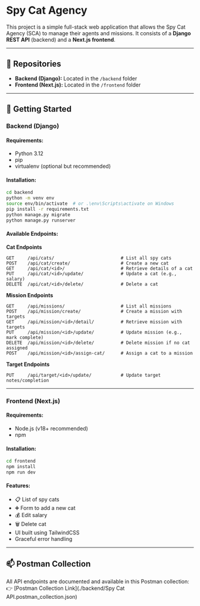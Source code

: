 # Spy Cat Agency

This project is a simple full-stack web application that allows the Spy Cat Agency (SCA) to manage their agents and missions. It consists of a **Django REST API** (backend) and a **Next.js frontend**.

---

## 📁 Repositories

* **Backend (Django):** Located in the `/backend` folder
* **Frontend (Next.js):** Located in the `/frontend` folder

---

## 🚀 Getting Started

### Backend (Django)

#### Requirements:

* Python 3.12
* pip
* virtualenv (optional but recommended)

#### Installation:

```bash
cd backend
python -m venv env
source env/bin/activate  # or .\env\Scripts\activate on Windows
pip install -r requirements.txt
python manage.py migrate
python manage.py runserver
```

#### Available Endpoints:

**Cat Endpoints**

```
GET     /api/cats/                         # List all spy cats
POST    /api/cat/create/                   # Create a new cat
GET     /api/cat/<id>/                     # Retrieve details of a cat
PUT     /api/cat/<id>/update/              # Update a cat (e.g., salary)
DELETE  /api/cat/<id>/delete/              # Delete a cat
```

**Mission Endpoints**

```
GET     /api/missions/                     # List all missions
POST    /api/mission/create/               # Create a mission with targets
GET     /api/mission/<id>/detail/          # Retrieve mission with targets
PUT     /api/mission/<id>/update/          # Update mission (e.g., mark complete)
DELETE  /api/mission/<id>/delete/          # Delete mission if no cat assigned
POST    /api/mission/<id>/assign-cat/      # Assign a cat to a mission
```

**Target Endpoints**

```
PUT     /api/target/<id>/update/           # Update target notes/completion
```

---

### Frontend (Next.js)

#### Requirements:

* Node.js (v18+ recommended)
* npm

#### Installation:

```bash
cd frontend
npm install
npm run dev
```

#### Features:

* 📋 List of spy cats
* ➕ Form to add a new cat
* 💰 Edit salary
* 🗑️ Delete cat
* UI built using TailwindCSS
* Graceful error handling

---

## 📫 Postman Collection

All API endpoints are documented and available in this Postman collection:
👉 [Postman Collection Link](./backend/Spy Cat API.postman_collection.json)

